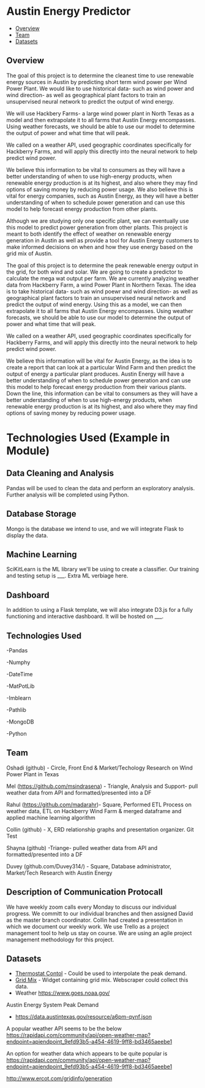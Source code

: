 # Austin Energy Predictor

* [Overview](#overview)
* [Team](#team)
* [Datasets](#datasets)

## Overview


The goal of this project is to determine the cleanest time to use renewable energy sources in Austin by predicting short term wind power per Wind Power Plant. We would like to use historical data- such as wind power and wind direction- as well as geographical plant factors to train an unsupervised neural network to predict the output of wind energy.

We will use Hackbery Farms- a large wind power plant in North Texas as a model and then extrapolate it to all farms that Austin Energy encompasses. Using weather forecasts, we should be able to use our model to determine the output of power and what time that will peak.

We called on a weather API, used geographic coordinates specifically for Hackberry Farms, and will apply this directly into the neural network to help predict wind power. 

We believe this information to be vital to consumers as they will have a better understanding of when to use high-energy products, when renewable energy production is at its highest, and also where they may find options of saving money by reducing power usage. We also believe this is vital for energy companies, such as Austin Energy, as they will have a better understanding of when to schedule power generation and can use this model to help forecast energy production from other plants.

Although we are studying only one specific plant, we can eventually use this model to predict power generation from other plants. This project is meant to both identify the effect of weather on renewable energy generation in Austin as well as provide a tool for Austin Energy customers to make informed decisions on when and how they use energy based on the grid mix of Austin.

The goal of this project is to determine the peak renewable energy output in the grid, for both wind and solar. We are  going to create a predictor to calculate the mega wat output per farm. We are currently analyzing weather data from Hackberry Farm, a wind Power Plant in Northern Texas. The idea is to take historical data- such as wind poewr and wind direction- as well as geographical plant factors to train an unsupervised neural network and predict the output of wind energy. Using this as a model, we can then extrapolate it to all farms that Austin Energy encompasses. Using weather forecasts, we should be able to use our model to determine the output of power and what time that will peak.

We called on a weather API, used geographic coordinates specifically for Hackberry Farms, and will apply this directly into the neural network to help predict wind power.  

We believe this information will be vital for Austin Energy, as the idea is to create a report that can look at a particular Wind Farm and then predict the output of energy a particular plant produces. Austin Energy will have a better understanding of when to schedule power generation and can use this model to help forecast energy production from their various plants.  Down the line, this information can be vital to consumers as they will have a better understanding of when to use high-energy products, when renewable energy production is at its highest, and also where they may find options of saving money by reducing power usage. 




# Technologies Used (Example in Module)
## Data Cleaning and Analysis
Pandas will be used to clean the data and perform an exploratory analysis. Further analysis will be completed using Python.

## Database Storage
Mongo is the database we intend to use, and we will integrate Flask to display the data.

## Machine Learning
SciKitLearn is the ML library we'll be using to create a classifier. Our training and testing setup is ___. Extra ML verbiage here.

## Dashboard
In addition to using a Flask template, we will also integrate D3.js for a fully functioning and interactive dashboard. It will be hosted on ___. 

## Technologies Used
-Pandas

-Numphy

-DateTime

-MatPotLib

-Imblearn

-Pathlib

-MongoDB

-Python

## Team


Oshadi (github) - Circle, Front End & Market/Techology Research on Wind Power Plant in Texas

Mel (https://github.com/msindrasena) - Triangle, Analysis and Support- pull weather data from API and formatted/presented into a DF

Rahul (https://github.com/madarahr)- Square, Performed ETL Process on weather data, ETL on Hackberry Wind Farm & merged dataframe and applied machine learning algorithm

Collin (github) - X, ERD relationship graphs and presentation organizer. Git Test

Shayna (github) -Triange- pulled weather data from API and formatted/presented into a DF

Duvey (github.com/Duvey314/) - Square, Database administrator, Market/Tech Research with Austin Energy

## Description of Communication Protocall

We have weekly zoom calls every Monday to discuss our individual progress. We committ to our individual branches and then assigned David as the master branch coordinator. 
Collin had created a presentation in which we document our weekly work. We use Trello as a project management tool to help us stay on course. 
We are using an agile project management methodology for this project. 


## Datasets
* [Thermostat Contol](https://data.austintexas.gov/Utilities-and-City-Services/Power-Partner-Thermostat-Program/7jgb-hbdr) - Could be used to interpolate the peak demand.
* [Grid Mix](https://austinenergy.com/ae/about/environment/renewable-power-generation) - Widget containing grid mix. Webscraper could collect this data.
* Weather https://www.goes.noaa.gov/

Austin Energy System Peak Demand
* https://data.austintexas.gov/resource/a6pm-qynf.json


A popular weather API seems to be the below
https://rapidapi.com/community/api/open-weather-map?endpoint=apiendpoint_9efd93b5-a454-4619-9ff8-bd3465aeebe1

An option for weather data which appears to be quite popular is
https://rapidapi.com/community/api/open-weather-map?endpoint=apiendpoint_9efd93b5-a454-4619-9ff8-bd3465aeebe1



http://www.ercot.com/gridinfo/generation

